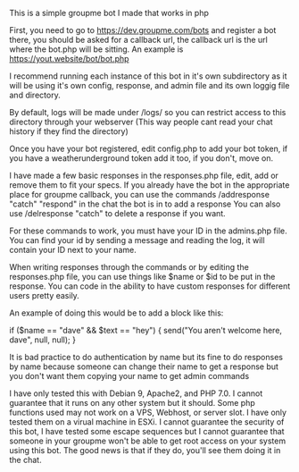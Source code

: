 This is a simple groupme bot I made that works in php

First, you need to go to https://dev.groupme.com/bots and register a bot there, you should be asked for a callback url, the callback url is the url where the bot.php will be sitting.  An example is https://yout.website/bot/bot.php

I recommend running each instance of this bot in it's own subdirectory as it will be using it's own config, response, and admin file and its own loggig file and directory.

By default, logs will be made under /logs/ so you can restrict access to this directory through your webserver (This way people cant read your chat history if they find the directory)

Once you have your bot registered, edit config.php to add your bot token, if you have a weatherunderground token add it too, if you don't, move on.

I have made a few basic responses in the responses.php file, edit, add or remove them to fit your specs.
If you already have the bot in the appropriate place for groupme callback, you can use the commands /addresponse "catch" "respond" in the chat the bot is in to add a response
You can also use  /delresponse "catch" to delete a response if you want.  

For these commands to work, you must have your ID in the admins.php file.  You can find your id by sending a message and reading the log, it will contain your ID next to your name.


When writing responses through the commands or by editing the responses.php file, you can use things like $name or $id to be put in the response.  You can code in the ability to have custom responses for different users pretty easily.

An example of doing this would be to add a block like this:

if ($name == "dave" && $text == "hey") {
	send("You aren't welcome here, dave", null, null);
}

It is bad practice to do authentication by name but its fine to do responses by name because someone can change their name to get a response but you don't want them copying your name to get admin commands


I have only tested this with Debian 9, Apache2, and PHP 7.0.  I cannot guarantee that it runs on any other system but it should.
Some php functions used may not work on a VPS, Webhost, or server slot.  I have only tested them on a virual machine in ESXi.
I cannot guarantee the security of this bot, I have tested some escape sequences but I cannot guarantee that someone in your groupme won't be able to get root access on your system using this bot.  The good news is that if they do, you'll see them doing it in the chat.
